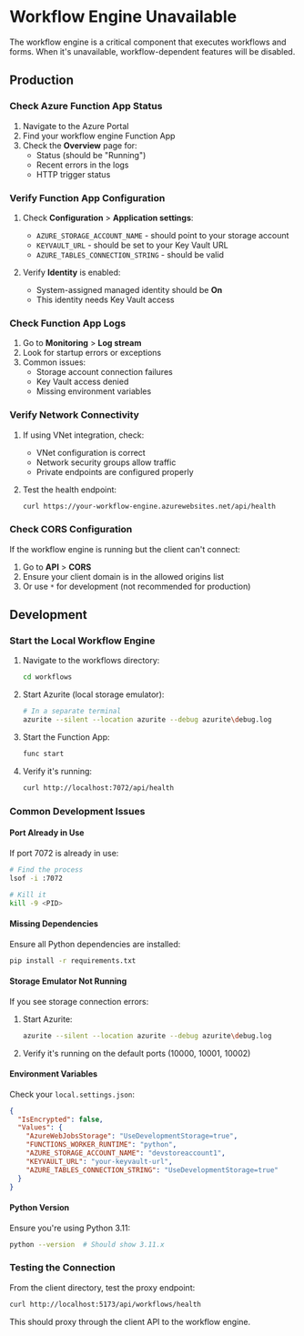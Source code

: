 # Workflow Engine Unavailable

The workflow engine is a critical component that executes workflows and forms. When it's unavailable, workflow-dependent features will be disabled.

## Production

### Check Azure Function App Status

1. Navigate to the Azure Portal
2. Find your workflow engine Function App
3. Check the **Overview** page for:
   - Status (should be "Running")
   - Recent errors in the logs
   - HTTP trigger status

### Verify Function App Configuration

1. Check **Configuration** > **Application settings**:
   - `AZURE_STORAGE_ACCOUNT_NAME` - should point to your storage account
   - `KEYVAULT_URL` - should be set to your Key Vault URL
   - `AZURE_TABLES_CONNECTION_STRING` - should be valid

2. Verify **Identity** is enabled:
   - System-assigned managed identity should be **On**
   - This identity needs Key Vault access

### Check Function App Logs

1. Go to **Monitoring** > **Log stream**
2. Look for startup errors or exceptions
3. Common issues:
   - Storage account connection failures
   - Key Vault access denied
   - Missing environment variables

### Verify Network Connectivity

1. If using VNet integration, check:
   - VNet configuration is correct
   - Network security groups allow traffic
   - Private endpoints are configured properly

2. Test the health endpoint:
   ```bash
   curl https://your-workflow-engine.azurewebsites.net/api/health
   ```

### Check CORS Configuration

If the workflow engine is running but the client can't connect:

1. Go to **API** > **CORS**
2. Ensure your client domain is in the allowed origins list
3. Or use `*` for development (not recommended for production)

## Development

### Start the Local Workflow Engine

1. Navigate to the workflows directory:
   ```bash
   cd workflows
   ```

2. Start Azurite (local storage emulator):
   ```bash
   # In a separate terminal
   azurite --silent --location azurite --debug azurite\debug.log
   ```

3. Start the Function App:
   ```bash
   func start
   ```

4. Verify it's running:
   ```bash
   curl http://localhost:7072/api/health
   ```

### Common Development Issues

#### Port Already in Use

If port 7072 is already in use:

```bash
# Find the process
lsof -i :7072

# Kill it
kill -9 <PID>
```

#### Missing Dependencies

Ensure all Python dependencies are installed:

```bash
pip install -r requirements.txt
```

#### Storage Emulator Not Running

If you see storage connection errors:

1. Start Azurite:
   ```bash
   azurite --silent --location azurite --debug azurite\debug.log
   ```

2. Verify it's running on the default ports (10000, 10001, 10002)

#### Environment Variables

Check your `local.settings.json`:

```json
{
  "IsEncrypted": false,
  "Values": {
    "AzureWebJobsStorage": "UseDevelopmentStorage=true",
    "FUNCTIONS_WORKER_RUNTIME": "python",
    "AZURE_STORAGE_ACCOUNT_NAME": "devstoreaccount1",
    "KEYVAULT_URL": "your-keyvault-url",
    "AZURE_TABLES_CONNECTION_STRING": "UseDevelopmentStorage=true"
  }
}
```

#### Python Version

Ensure you're using Python 3.11:

```bash
python --version  # Should show 3.11.x
```

### Testing the Connection

From the client directory, test the proxy endpoint:

```bash
curl http://localhost:5173/api/workflows/health
```

This should proxy through the client API to the workflow engine.
